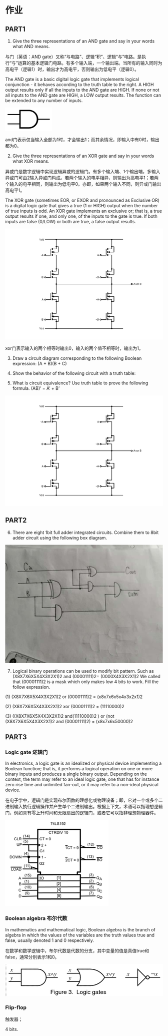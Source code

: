 # 作业

## PART1

1) Give the three representations of an AND gate and say in your words what AND means.

与门（英语：AND gate）又称“与电路”、逻辑“积”、逻辑“与”电路。是执行“与”运算的基本逻辑门电路。有多个输入端，一个输出端。当所有的输入同时为高电平（逻辑1）时，输出才为高电平，否则输出为低电平（逻辑0）。

The AND gate is a basic digital logic gate that implements logical conjunction - it behaves according to the truth table to the right. A HIGH output results only if all the inputs to the AND gate are HIGH. If none or not all inputs to the AND gate are HIGH, a LOW output results. The function can be extended to any number of inputs. 

![](https://github.com/utaZ/zwr-homework/blob/gh-pages/images/150px-AND_ANSI.svg.png)

and门表示仅当输入全部为1时，才会输出1；而其余情况，即输入中有0时，输出都为0。

2) Give the three representations of an XOR gate and say in your words what XOR means.

异或门是数字逻辑中实现逻辑异或的逻辑门。有多个输入端、1个输出端，多输入异或门可由2输入异或门构成。若两个输入的电平相异，则输出为高电平1；若两个输入的电平相同，则输出为低电平0。亦即，如果两个输入不同，则异或门输出高电平1。

The XOR gate (sometimes EOR, or EXOR and pronounced as Exclusive OR) is a digital logic gate that gives a true (1 or HIGH) output when the number of true inputs is odd. An XOR gate implements an exclusive or; that is, a true output results if one, and only one, of the inputs to the gate is true. If both inputs are false (0/LOW) or both are true, a false output results. 

![](https://github.com/utaZ/zwr-homework/blob/gh-pages/images/710px-CMOS_XOR_Gate.svg.png)

xor门表示输入的两个相等时输出0，输入的两个值不相等时，输出为1。

3) Draw a circuit diagram corresponding to the following Boolean expression: (A + B)(B + C) 

4) Show the behavior of the following circuit with a truth table:

5) What is circuit equivalence? Use truth table to prove the following formula. (AB)’ = A’ + B’

![](https://github.com/utaZ/zwr-homework/blob/gh-pages/images/710px-CMOS_XOR_Gate.svg.png)

## PART2

6) There are eight 1bit full adder integrated circuits. Combine them to 8bit adder circuit using the following box diagram.

![](https://github.com/utaZ/zwr-homework/blob/gh-pages/images/webwxgetmsgimg.jpg)

7) Logical binary operations can be used to modify bit pattern. Such as (X8X7X6X5X4X3X2X1)2 and (00001111)2= (0000X4X3X2X1)2 We called that (00001111)2 is a mask which only makes low 4 bits to work. Fill the follow expression.

(1)  (X8X7X6X5X4X3X2X1)2 or (00001111)2 = (x8x7x6x5x4x3x2x1)2 

(2)  (X8X7X6X5X4X3X2X1)2 xor (00001111)2 = (11110000)2 

(3)  ((X8X7X6X5X4X3X2X1)2 and(11110000)2 ) 
or  (not (X8X7X6X5X4X3X2X1)2 and (00001111)2)  =  (x8x7x6x50000)2
 

## PART3

### Logic gate 逻辑门

In electronics, a logic gate is an idealized or physical device implementing a Boolean function; that is, it performs a logical operation on one or more binary inputs and produces a single binary output. Depending on the context, the term may refer to an ideal logic gate, one that has for instance zero rise time and unlimited fan-out, or it may refer to a non-ideal physical device. 

在电子学中，逻辑门是实现布尔函数的理想化或物理设备；即，它对一个或多个二进制输入执行逻辑操作并产生单个二进制输出。根据上下文，术语可以指理想逻辑门，例如具有零上升时间和无限扇出的逻辑门，或者它可以指非理想物理器件。

![](https://github.com/utaZ/zwr-homework/blob/gh-pages/images/330px-74LS192_Symbol.png)

### Boolean algebra 布尔代数

In mathematics and mathematical logic, Boolean algebra is the branch of algebra in which the values of the variables are the truth values true and false, usually denoted 1 and 0 respectively.

在数学和数学逻辑中，布尔代数是代数的分支，其中变量的值是真值true和false，通常分别表示1和0。

![](https://github.com/utaZ/zwr-homework/blob/gh-pages/images/LogicGates.gif)

### Flip-flop

触发器；

4 bits.


